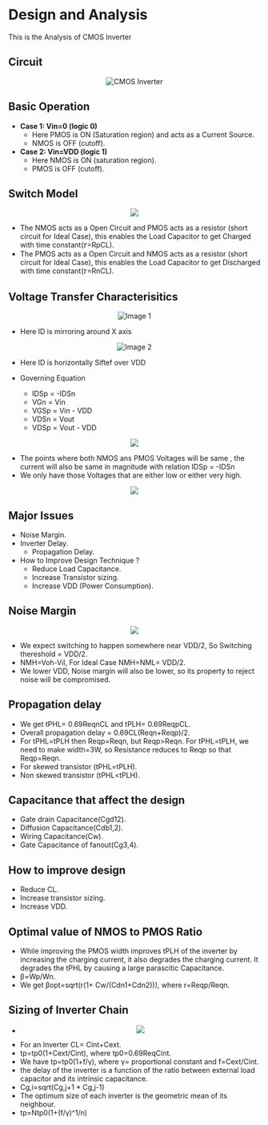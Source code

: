 # Design and Analysis
This is the Analysis of CMOS Inverter

## Circuit
<p align="center">
  <img src="https://github.com/chennakeshavadasa/CMOS-Inverter/assets/123294639/ae2d444a-fbad-47ab-8c0c-07a17661e63e" alt="CMOS Inverter">
</p>

## Basic Operation
- **Case 1: Vin=0 (logic 0)**
  - Here PMOS is ON (Saturation region) and acts as a Current Source.
  - NMOS is OFF (cutoff).
- **Case 2: Vin=VDD (logic 1)**
   - Here NMOS is ON (saturation region).
   - PMOS is OFF (cutoff).
 

## Switch Model

<p align="center">
<img src="https://github.com/chennakeshavadasa/CMOS-Inverter/assets/123294639/b082889c-7a76-430e-9c53-3bf6c6993bd1" >
</p>

- The NMOS acts as a Open Circuit and PMOS acts as a resistor (short circuit for Ideal Case), this enables the Load Capacitor to get Charged with time constant(𝜏=RpCL).
- The PMOS acts as a Open Circuit and NMOS acts as a resistor (short circuit for Ideal Case), this enables the Load Capacitor to get Discharged with time constant(𝜏=RnCL).

## Voltage Transfer Characterisitics

<p align="center">
  <img src="https://github.com/chennakeshavadasa/CMOS-Inverter/assets/123294639/052cf4eb-2f2d-4577-a5fb-3aba90e9d915" alt="Image 1">
</p>

- Here ID is mirroring around X axis


<p align="center">
  <img src="https://github.com/chennakeshavadasa/CMOS-Inverter/assets/123294639/48467720-c38e-406b-bbae-a554bcea6e32" alt="Image 2">
</p>

- Here ID is horizontally Siftef over VDD

- Governing Equation
  - IDSp = -IDSn
  - VGn = Vin
  - VGSp = Vin - VDD
  - VDSn = Vout
  - VDSp = Vout - VDD

<p align="center">  
<img src="https://github.com/chennakeshavadasa/CMOS-Inverter/assets/123294639/ae06ad2f-b02c-4b87-90cf-5a58bb5e5385" >
</p>

- The points where both NMOS ans PMOS Voltages will be same , the current will also be same in magnitude with relation IDSp = -IDSn
- We only have those Voltages that are either low or either very high.

<p align="center">
<img src="https://github.com/chennakeshavadasa/CMOS-Inverter/assets/123294639/68744562-90b0-4a91-82fc-610fe2b8e783" >
</p>

## Major Issues 
- Noise Margin.
- Inverter Delay.
    - Propagation Delay.
- How to Improve Design Technique ?
  - Reduce Load Capacitance.
  - Increase Transistor sizing.
  - Increase VDD (Power Consumption).

## Noise Margin 
<p align="center"> <img src="https://github.com/chennakeshavadasa/CMOS-Inverter/assets/123294639/108fba64-167d-470e-b175-205537b823ca" > </p>

- We expect switching to happen somewhere near VDD/2, So Switching thereshold = VDD/2.
- NMH=Voh-Vil, For Ideal Case NMH=NML= VDD/2.
- We lower VDD, Noise margin will also be lower, so its property to reject noise will be compromised.

## Propagation delay

- We get tPHL= 0.69ReqnCL and tPLH= 0.69ReqpCL.
- Overall propagation delay = 0.69CL(Reqn+Reqp)/2.
- For tPHL=tPLH then Reqp=Reqn, but Reqp>Reqn. For tPHL=tPLH, we need to make width=3W, so Resistance reduces to Reqp so that Reqp=Reqn.
- For skewed transistor (tPHL=tPLH).
- Non skewed transistor (tPHL<tPLH).

## Capacitance that affect the design

- Gate drain Capacitance(Cgd12).
- Diffusion Capacitance(Cdb1,2).
- Wiring Capacitance(Cw).
- Gate Capacitance of fanout(Cg3,4).

## How to improve design 

- Reduce CL.
- Increase transistor sizing.
- Increase VDD.

## Optimal value of NMOS to PMOS Ratio

- While improving the PMOS width improves tPLH of the inverter by increasing the charging current, it also degrades the charging current. It degrades the tPHL by causing a large parascitic Capacitance.
- β=Wp/Wn.
- We get βopt=sqrt(r(1+ Cw/(Cdn1+Cdn2))), where r=Reqp/Reqn.

## Sizing of Inverter Chain

- <p align="center"> <img src="https://github.com/chennakeshavadasa/CMOS-Inverter/assets/123294639/73541ee4-93ed-40fd-97ee-ae7167a64777" > </p>
- For an Inverter CL= Cint+Cext.
- tp=tp0(1+Cext/Cint), where tp0=0.69ReqCint.
- We have tp=tp0(1+f/γ), where γ= proportional constant and f=Cext/Cint.
- the delay of the inverter is a function of the ratio between external load capacitor and its intrinsic capacitance.
- Cg,i=sqrt(Cg,j+1 * Cg,j-1)
- The optimum size of each inverter is the geometric mean of its neighbour.
- tp=Ntp0(1+(f/γ)^1/n)
